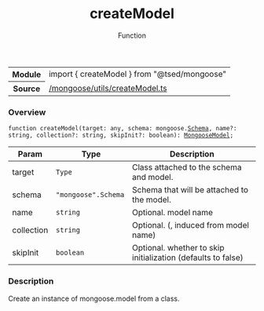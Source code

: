 
<header class="symbol-info-header"><h1 id="createmodel">createModel</h1><label class="symbol-info-type-label function">Function</label></header>
<!-- summary -->
<section class="symbol-info"><table class="is-full-width"><tbody><tr><th>Module</th><td><div class="lang-typescript"><span class="token keyword">import</span> { createModel }&nbsp;<span class="token keyword">from</span>&nbsp;<span class="token string">"@tsed/mongoose"</span></div></td></tr><tr><th>Source</th><td><a href="https://github.com/Romakita/ts-express-decorators/blob/v4.20.2/src//mongoose/utils/createModel.ts#L0-L0">/mongoose/utils/createModel.ts</a></td></tr></tbody></table></section>
<!-- overview -->


### Overview


<pre><code class="typescript-lang ">function createModel<T><span class="token punctuation">(</span>target<span class="token punctuation">:</span> <span class="token keyword">any</span><span class="token punctuation">,</span> schema<span class="token punctuation">:</span> mongoose.<a href="#api/common/jsonschema/schema"><span class="token">Schema</span></a><span class="token punctuation">,</span> name?<span class="token punctuation">:</span> <span class="token keyword">string</span><span class="token punctuation">,</span> collection?<span class="token punctuation">:</span> <span class="token keyword">string</span><span class="token punctuation">,</span> skipInit?<span class="token punctuation">:</span> <span class="token keyword">boolean</span><span class="token punctuation">)</span><span class="token punctuation">:</span> <a href="#api/mongoose/mongoosemodel"><span class="token">MongooseModel</span></a><T><span class="token punctuation">;</span></code></pre>


<!-- Parameters -->


Param | Type | Description
---|---|---
 target|<code>Type<any></code>|Class attached to the schema and model.
 schema|<code>"mongoose".Schema</code>|Schema that will be attached to the model.
 name|<code>string</code>|Optional. model name
 collection|<code>string</code>|Optional. (, induced from model name)
 skipInit|<code>boolean</code>|Optional. whether to skip initialization (defaults to false)




<!-- Description -->


### Description

Create an instance of mongoose.model from a class.

<!-- Members -->

